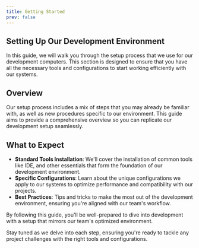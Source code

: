 ```yaml
---
title: Getting Started 
prev: false
---
```


## Setting Up Our Development Environment

In this guide, we will walk you through the setup process that we use for our development computers. This section is designed to ensure that you have all the necessary tools and configurations to start working efficiently with our systems.

## Overview

Our setup process includes a mix of steps that you may already be familiar with, as well as new procedures specific to our environment. This guide aims to provide a comprehensive overview so you can replicate our development setup seamlessly.

## What to Expect

- **Standard Tools Installation**: We'll cover the installation of common tools like IDE, and other essentials that form the foundation of our development environment.
- **Specific Configurations**: Learn about the unique configurations we apply to our systems to optimize performance and compatibility with our projects.
- **Best Practices**: Tips and tricks to make the most out of the development environment, ensuring you're aligned with our team's workflow.

By following this guide, you'll be well-prepared to dive into development with a setup that mirrors our team's optimized environment.

Stay tuned as we delve into each step, ensuring you're ready to tackle any project challenges with the right tools and configurations.

